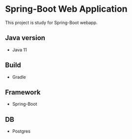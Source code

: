 # Spring-Boot Web Application

This project is study for Spring-Boot webapp.

## Java version
* Java 11

## Build
* Gradle

## Framework
* Spring-Boot

## DB
* Postgres

